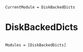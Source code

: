 ```@meta
CurrentModule = DiskBackedDicts
```

# DiskBackedDicts

```@index
```

```@autodocs
Modules = [DiskBackedDicts]
```
